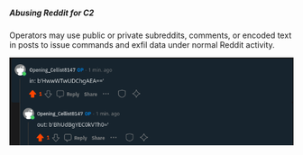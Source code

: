 ##### Abusing Reddit for C2

Operators may use public or private subreddits, comments, or encoded text in posts to issue commands and exfil data under normal Reddit activity.

![reddit](/doc/reddit.png)